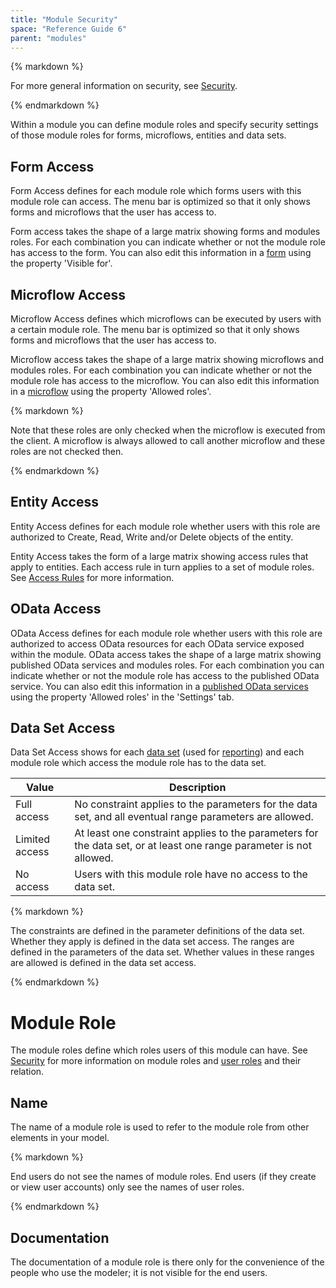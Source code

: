 ```yaml
---
title: "Module Security"
space: "Reference Guide 6"
parent: "modules"
---
```



<div class="alert alert-info">{% markdown %}

For more general information on security, see [Security](security).

{% endmarkdown %}</div>



Within a module you can define module roles and specify security settings of those module roles for forms, microflows, entities and data sets.

## Form Access

Form Access defines for each module role which forms users with this module role can access. The menu bar is optimized so that it only shows forms and microflows that the user has access to.

Form access takes the shape of a large matrix showing forms and modules roles. For each combination you can indicate whether or not the module role has access to the form. You can also edit this information in a [form](page) using the property 'Visible for'.

## Microflow Access

Microflow Access defines which microflows can be executed by users with a certain module role. The menu bar is optimized so that it only shows forms and microflows that the user has access to.

Microflow access takes the shape of a large matrix showing microflows and modules roles. For each combination you can indicate whether or not the module role has access to the microflow. You can also edit this information in a [microflow](microflow) using the property 'Allowed roles'.

<div class="alert alert-info">{% markdown %}

Note that these roles are only checked when the microflow is executed from the client. A microflow is always allowed to call another microflow and these roles are not checked then.

{% endmarkdown %}</div>

## Entity Access

Entity Access defines for each module role whether users with this role are authorized to Create, Read, Write and/or Delete objects of the entity.

Entity Access takes the form of a large matrix showing access rules that apply to entities. Each access rule in turn applies to a set of module roles. See [Access Rules](access-rules) for more information.

## OData Access 

OData Access defines for each module role whether users with this role are authorized to access OData resources for each OData service exposed within the module.
OData access takes the shape of a large matrix showing published OData services and modules roles. For each combination you can indicate whether or not the module role has access to the published OData service. You can also edit this information in a [published OData services](published-odata-services) using the property 'Allowed roles' in the 'Settings' tab.

## Data Set Access

Data Set Access shows for each [data set](data-sets) (used for [reporting](report-widgets)) and each module role which access the module role has to the data set.

| Value | Description |
| --- | --- |
| Full access | No constraint applies to the parameters for the data set, and all eventual range parameters are allowed. |
| Limited access | At least one constraint applies to the parameters for the data set, or at least one range parameter is not allowed. |
| No access | Users with this module role have no access to the data set. |

<div class="alert alert-info">{% markdown %}

The constraints are defined in the parameter definitions of the data set. Whether they apply is defined in the data set access.
The ranges are defined in the parameters of the data set. Whether values in these ranges are allowed is defined in the data set access.

{% endmarkdown %}</div>



# Module Role

The module roles define which roles users of this module can have. See [Security](security) for more information on module roles and [user roles](user-roles) and their relation.

## Name

The name of a module role is used to refer to the module role from other elements in your model.

<div class="alert alert-info">{% markdown %}

End users do not see the names of module roles. End users (if they create or view user accounts) only see the names of user roles.

{% endmarkdown %}</div>

## Documentation

The documentation of a module role is there only for the convenience of the people who use the modeler; it is not visible for the end users.
